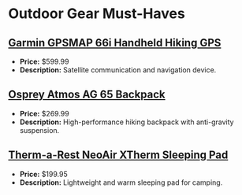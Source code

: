 # Outdoor Gear Must-Haves

## [Garmin GPSMAP 66i Handheld Hiking GPS](https://www.amazon.com/dp/B07RR5KWMC?tag=mychanneld-20)
- **Price:** $599.99
- **Description:** Satellite communication and navigation device.

## [Osprey Atmos AG 65 Backpack](https://www.amazon.com/dp/B07TJRGWYQ?tag=mychanneld-20)
- **Price:** $269.99
- **Description:** High-performance hiking backpack with anti-gravity suspension.

## [Therm-a-Rest NeoAir XTherm Sleeping Pad](https://www.amazon.com/dp/B06W55JYD7?tag=mychanneld-20)
- **Price:** $199.95
- **Description:** Lightweight and warm sleeping pad for camping.

